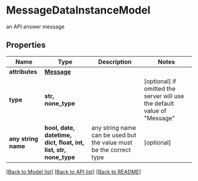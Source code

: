 # MessageDataInstanceModel

an API answer message

## Properties
Name | Type | Description | Notes
------------ | ------------- | ------------- | -------------
**attributes** | [**Message**](Message.md) |  | 
**type** | **str, none_type** |  | [optional]  if omitted the server will use the default value of "Message"
**any string name** | **bool, date, datetime, dict, float, int, list, str, none_type** | any string name can be used but the value must be the correct type | [optional]

[[Back to Model list]](../README.md#documentation-for-models) [[Back to API list]](../README.md#documentation-for-api-endpoints) [[Back to README]](../README.md)


